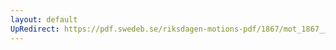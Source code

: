 ```yaml
---
layout: default
UpRedirect: https://pdf.swedeb.se/riksdagen-motions-pdf/1867/mot_1867__ak__00114/mot_1867__ak__00114_004.pdf
---
```


